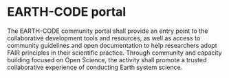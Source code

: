 # EARTH-CODE portal

The EARTH-CODE community portal shall provide an entry point to the collaborative development tools and resources, as well as access to community guidelines and open documentation to help researchers adopt FAIR principles in their scientific practice. Through community and capacity building focused on Open Science, the activity shall promote a trusted collaborative experience of conducting Earth system science.

